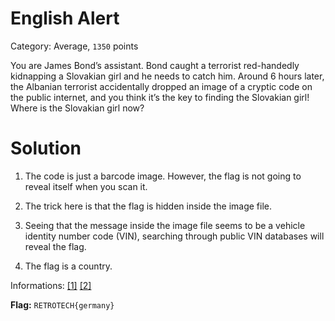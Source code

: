 # English Alert
Category: Average, `1350` points

You are James Bond’s assistant. Bond caught a terrorist red-handedly kidnapping a Slovakian girl and he needs to catch him. Around 6 hours later, the Albanian terrorist accidentally dropped an image of a cryptic code on the public internet, and you think it’s the key to finding the Slovakian girl! Where is the Slovakian girl now?

# Solution

1. The code is just a barcode image. However, the flag is not going to reveal itself when you scan it.

2. The trick here is that the flag is hidden inside the image file.

3. Seeing that the message inside the image file seems to be a vehicle identity number code (VIN), searching through public VIN databases will reveal the flag.

4. The flag is a country.

Informations: [[1]](https://www.vindecoderz.com/EN/check-lookup/WDB34931110987836) [[2]](https://en.vindecoder.pl/WDB34931110987836)

**Flag:** `RETROTECH{germany}`